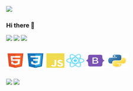 ![](https://komarev.com/ghpvc/?username=renataalbq&color=006bed)


### Hi there 👋  

[<img src="https://img.shields.io/badge/linkedin-%230077B5.svg?&style=for-the-badge&logo=linkedin&logoColor=white" />](https://www.linkedin.com/in/renataalbq/)
[<img src = "https://img.shields.io/badge/instagram-%23E4405F.svg?&style=for-the-badge&logo=instagram&logoColor=white">](https://www.instagram.com/renata.albqrq/)
[<img src="https://img.shields.io/badge/gmail-D14836?&style=for-the-badge&logo=gmail&logoColor=white&link=mailto:renataalbq1@gmail.com">](mailto:renataalbq1@gmail.com)

##
<div style="display: inline-block, margin:1rem 0" >
    <img align="center" alt="HTML" height="40" width="50" src="https://raw.githubusercontent.com/devicons/devicon/master/icons/html5/html5-original.svg">
    <img align="center" alt="CSS" height="40" width="50" src="https://raw.githubusercontent.com/devicons/devicon/master/icons/css3/css3-original.svg">
    <img align="center" alt="Js" height="40" width="50" src="https://raw.githubusercontent.com/devicons/devicon/master/icons/javascript/javascript-plain.svg">
    <img align="center" alt="React" height="40" width="50" src="https://raw.githubusercontent.com/devicons/devicon/master/icons/react/react-original.svg">
    <img align="center" alt="BS" height="40" width="50" src="https://raw.githubusercontent.com/devicons/devicon/master/icons/bootstrap/bootstrap-plain.svg">
    <img align="center" alt="Python" height="40" width="60" src="https://raw.githubusercontent.com/devicons/devicon/master/icons/python/python-original.svg">

</div>

##

<div>
    <img height="180em" src="https://github-readme-stats.vercel.app/api?username=renataalbq&show_icons=true&theme=dracula&include_all_commits=true&count_private=true"/>
    <img height="180em" src="https://github-readme-stats.vercel.app/api/top-langs/?username=renataalbq&layout=compact&langs_count=7&theme=dracula"/>
</div>
